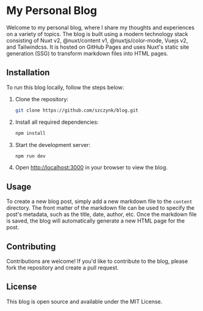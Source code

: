# My Personal Blog

Welcome to my personal blog, where I share my thoughts and experiences on a variety of topics. The blog is built using a modern technology stack consisting of Nuxt v2, @nuxt/content v1, @nuxtjs/color-mode, Vuejs v2, and Tailwindcss. It is hosted on GitHub Pages and uses Nuxt's static site generation (SSG) to transform markdown files into HTML pages.

## Installation

To run this blog locally, follow the steps below:

1. Clone the repository:

   ```bash
   git clone https://github.com/szczynk/blog.git
   ```

1. Install all required dependencies:

   ```bash
   npm install
   ```

1. Start the development server:

   ```bash
   npm run dev
   ```

1. Open <http://localhost:3000> in your browser to view the blog.

## Usage

To create a new blog post, simply add a new markdown file to the `content` directory. The front matter of the markdown file can be used to specify the post's metadata, such as the title, date, author, etc. Once the markdown file is saved, the blog will automatically generate a new HTML page for the post.

## Contributing

Contributions are welcome! If you'd like to contribute to the blog, please fork the repository and create a pull request.

## License

This blog is open source and available under the MIT License.
